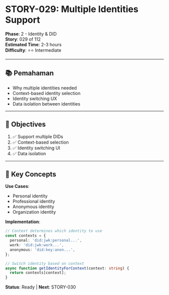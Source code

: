 # STORY-029: Multiple Identities Support

**Phase**: 2 - Identity & DID  
**Story**: 029 of 112  
**Estimated Time**: 2-3 hours  
**Difficulty**: ⭐⭐ Intermediate

---

## 📚 Pemahaman

- Why multiple identities needed
- Context-based identity selection
- Identity switching UX
- Data isolation between identities

---

## 🎯 Objectives

1. ✅ Support multiple DIDs
2. ✅ Context-based selection
3. ✅ Identity switching UI
4. ✅ Data isolation

---

## 📝 Key Concepts

**Use Cases**:
- Personal identity
- Professional identity
- Anonymous identity
- Organization identity

**Implementation**:
```typescript
// Context determines which identity to use
const contexts = {
  personal: 'did:jwk:personal...',
  work: 'did:jwk:work...',
  anonymous: 'did:key:anon...',
};

// Switch identity based on context
async function getIdentityForContext(context: string) {
  return contexts[context];
}
```

**Status**: Ready | **Next**: STORY-030

